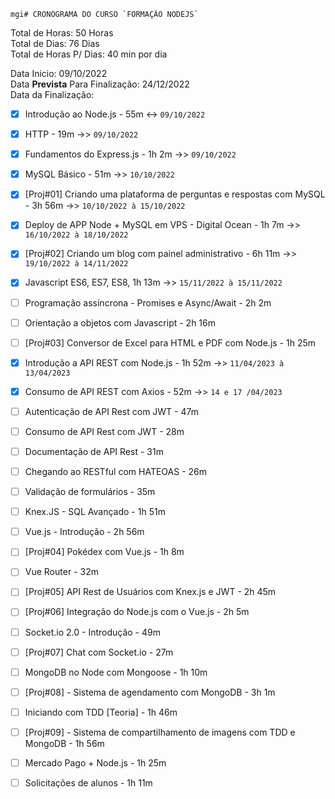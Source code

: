     mgi# CRONOGRAMA DO CURSO `FORMAÇÃO NODEJS`

Total de Horas: 50 Horas  
Total de Dias: 76 Dias  
Total de Horas P/ Dias: 40 min por dia

Data Inicio: 09/10/2022  
Data <strong>Prevista</strong> Para Finalização: 24/12/2022  
Data da Finalização:

- [x] Introdução ao Node.js - 55m <-> `09/10/2022`

- [x] HTTP - 19m ->> `09/10/2022`

- [x] Fundamentos do Express.js - 1h 2m ->> `09/10/2022`

- [x] MySQL Básico - 51m ->> `10/10/2022`

- [x] [Proj#01] Criando uma plataforma de perguntas e respostas
      com MySQL - 3h 56m ->> `10/10/2022 à 15/10/2022`

- [x] Deploy de APP Node + MySQL em VPS - Digital Ocean - 1h 7m ->> `16/10/2022 à 18/10/2022`

- [x] [Proj#02] Criando um blog com painel administrativo - 6h 11m ->> `19/10/2022 à 14/11/2022`

- [x] Javascript ES6, ES7, ES8, 1h 13m ->> `15/11/2022 à 15/11/2022`

- [ ] Programação assíncrona - Promises e Async/Await - 2h 2m

- [ ] Orientação a objetos com Javascript - 2h 16m

- [ ] [Proj#03] Conversor de Excel para HTML e PDF com Node.js - 1h 25m
- [x] Introdução a API REST com Node.js - 1h 52m ->> `11/04/2023 à 13/04/2023`

- [x] Consumo de API REST com Axios - 52m ->> `14 e 17 /04/2023`

- [ ] Autenticação de API Rest com JWT - 47m

- [ ] Consumo de API Rest com JWT - 28m

- [ ] Documentação de API Rest - 31m

- [ ] Chegando ao RESTful com HATEOAS - 26m

- [ ] Validação de formulários - 35m

- [ ] Knex.JS - SQL Avançado - 1h 51m

- [ ] Vue.js - Introdução - 2h 56m

- [ ] [Proj#04] Pokédex com Vue.js - 1h 8m

- [ ] Vue Router - 32m

- [ ] [Proj#05] API Rest de Usuários com Knex.js e JWT -
      2h 45m
- [ ] [Proj#06] Integração do Node.js com o Vue.js - 2h 5m

- [ ] Socket.io 2.0 - Introdução - 49m

- [ ] [Proj#07] Chat com Socket.io - 27m

- [ ] MongoDB no Node com Mongoose - 1h 10m

- [ ] [Proj#08] - Sistema de agendamento com MongoDB - 3h
      1m
- [ ] Iniciando com TDD [Teoria] - 1h 46m

- [ ] [Proj#09] - Sistema de compartilhamento de imagens com TDD e MongoDB - 1h 56m

- [ ] Mercado Pago + Node.js - 1h 25m

- [ ] Solicitações de alunos - 1h 11m
